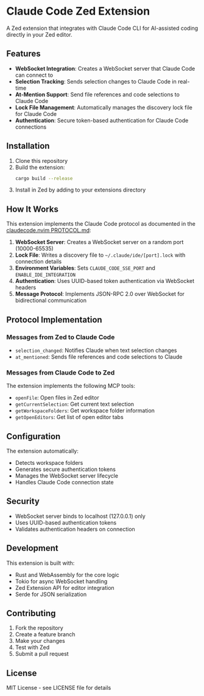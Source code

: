 # Claude Code Zed Extension

A Zed extension that integrates with Claude Code CLI for AI-assisted coding directly in your Zed editor.

## Features

- **WebSocket Integration**: Creates a WebSocket server that Claude Code can connect to
- **Selection Tracking**: Sends selection changes to Claude Code in real-time
- **At-Mention Support**: Send file references and code selections to Claude Code
- **Lock File Management**: Automatically manages the discovery lock file for Claude Code
- **Authentication**: Secure token-based authentication for Claude Code connections

## Installation

1. Clone this repository
2. Build the extension:
   ```bash
   cargo build --release
   ```
3. Install in Zed by adding to your extensions directory

## How It Works

This extension implements the Claude Code protocol as documented in the [claudecode.nvim PROTOCOL.md](https://github.com/coder/claudecode.nvim/blob/main/PROTOCOL.md):

1. **WebSocket Server**: Creates a WebSocket server on a random port (10000-65535)
2. **Lock File**: Writes a discovery file to `~/.claude/ide/[port].lock` with connection details
3. **Environment Variables**: Sets `CLAUDE_CODE_SSE_PORT` and `ENABLE_IDE_INTEGRATION` 
4. **Authentication**: Uses UUID-based token authentication via WebSocket headers
5. **Message Protocol**: Implements JSON-RPC 2.0 over WebSocket for bidirectional communication

## Protocol Implementation

### Messages from Zed to Claude Code

- `selection_changed`: Notifies Claude when text selection changes
- `at_mentioned`: Sends file references and code selections to Claude

### Messages from Claude Code to Zed

The extension implements the following MCP tools:

- `openFile`: Open files in Zed editor
- `getCurrentSelection`: Get current text selection
- `getWorkspaceFolders`: Get workspace folder information
- `getOpenEditors`: Get list of open editor tabs

## Configuration

The extension automatically:
- Detects workspace folders
- Generates secure authentication tokens
- Manages the WebSocket server lifecycle
- Handles Claude Code connection state

## Security

- WebSocket server binds to localhost (127.0.0.1) only
- Uses UUID-based authentication tokens
- Validates authentication headers on connection

## Development

This extension is built with:
- Rust and WebAssembly for the core logic
- Tokio for async WebSocket handling
- Zed Extension API for editor integration
- Serde for JSON serialization

## Contributing

1. Fork the repository
2. Create a feature branch
3. Make your changes
4. Test with Zed
5. Submit a pull request

## License

MIT License - see LICENSE file for details